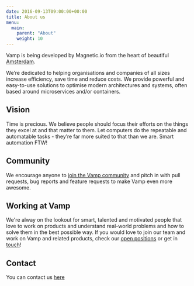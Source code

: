 ```yaml
---
date: 2016-09-13T09:00:00+00:00
title: About us
menu:
  main:
    parent: "About"
    weight: 10
---
```

Vamp is being developed by Magnetic.io from the heart of beautiful [Amsterdam](http://www.iamsterdam.com/en/).  

We’re dedicated to helping organisations and companies of all sizes increase efficiency, save time and reduce costs.
We provide powerful and easy-to-use solutions to optimise modern architectures and systems, often based around microservices and/or containers.

## Vision
Time is precious. We believe people should focus their efforts on the things they excel at and that matter to them. Let
computers do the repeatable and automatable tasks - they’re far more suited to that than we are. Smart automation FTW!

## Community
We encourage anyone to [join the Vamp community](/community/) and pitch in with pull requests, bug reports and
 feature requests to make Vamp even more awesome.

## Working at Vamp
We're alway on the lookout for smart, talented and motivated people that love to work on products and understand real-world
problems and how to solve them in the best possible way. If you would love to join our team and work on Vamp and related products,
check our [open positions](/careers/) or get in [touch](/about/contact)!

## Contact
You can contact us [here](/about/contact/)
